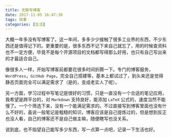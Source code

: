 ```yaml
---
title: 无聊写博客
date: 2017-11-05 16:47:30
tags: 琐事
categories: [生活]
---
```


大概一年多没有写博客了。这一年间，多多少少接触了很多工业界的东西，不少东西还是值得记下的。更重要的是，很多东西不记下来自己就忘了，用的时候查资料也不一定方便，毕竟不是每个开源项目的文档都写得那么好用，也只有自己写出来的才最适合自己。

<!-- more -->

像很多人一样，开始写博客前都要花很多时间折腾一下。专门的博客服务，`WordPress`，`GitHub Page`，完全自己搭建等，基本上都试过了，到头来还是觉得静态页面完全可以满足需求了（是的，变成老实人了呢）。

另一方面，学习过程中写笔记是很好的习惯，只是一直没有一个合适的笔记应用，我希望是跨平台的，对 `Markdown` 支持良好，能添加 `LaTeX` 公式的，速度当然不能慢了。一个个筛选下来，没有一个能满足需求的。不过直接写到博客里面也没有什么不好的，虽说一般笔记是粗糙的知识，博客应该是自己提炼过的，但是想到反正也没人看，自己的博客还不是自己做主嘛，随便瞎写也没关系。

说到底，也不指望自己能写多少东西，写一点算一点吧，记录一下生活也好。
